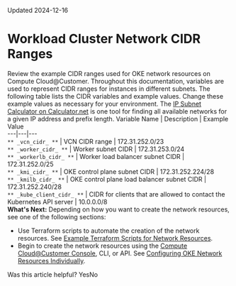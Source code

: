 Updated 2024-12-16
# Workload Cluster Network CIDR Ranges
Review the example CIDR ranges used for OKE network resources on Compute Cloud@Customer. 
Throughout this documentation, variables are used to represent CIDR ranges for instances in different subnets. The following table lists the CIDR variables and example values. Change these example values as necessary for your environment. The [IP Subnet Calculator on Calculator.net](https://www.calculator.net/ip-subnet-calculator.html) is one tool for finding all available networks for a given IP address and prefix length.
Variable Name |  Description |  Example Value  
---|---|---  
` ** _vcn_cidr_ ** ` |  VCN CIDR range |  172.31.252.0/23  
` ** _worker_cidr_ ** ` |  Worker subnet CIDR |  172.31.253.0/24  
` ** _workerlb_cidr_ ** ` |  Worker load balancer subnet CIDR |  172.31.252.0/25  
` ** _kmi_cidr_ ** ` |  OKE control plane subnet CIDR |  172.31.252.224/28  
` ** _kmilb_cidr_ ** ` |  OKE control plane load balancer subnet CIDR |  172.31.252.240/28  
` ** _kube_client_cidr_ ** ` |  CIDR for clients that are allowed to contact the Kubernetes API server |  10.0.0.0/8  
**What's Next:**
Depending on how you want to create the network resources, see one of the following sections:
  * Use Terraform scripts to automate the creation of the network resources. See [Example Terraform Scripts for Network Resources](https://docs.oracle.com/en-us/iaas/compute-cloud-at-customer/topics/oke/example-terraform-scripts-for-network-resources.htm#example-terraform-scripts-for-network-resources "On Compute Cloud@Customer, you can use Terraform scripts to automate the creation of OKE network resources.").
  * Begin to create the network resources using the [Compute Cloud@Customer Console](https://docs.oracle.com/en-us/iaas/compute-cloud-at-customer/topics/overview/compute-cloud-customer-console.htm#accessing-the-console "Use the Compute Cloud@Customer Console to create and manage compute, storage and other resources on a Compute Cloud@Customer infrastructure."), CLI, or API. See [Configuring OKE Network Resources Individually](https://docs.oracle.com/en-us/iaas/compute-cloud-at-customer/topics/oke/configuring-network-resources-individually.htm#configuring-network-resources-individually "On Compute Cloud@Customer, you can create the required OKE network resources individually using the Compute Cloud@Customer Console, CLI, or API.").


Was this article helpful?
YesNo

